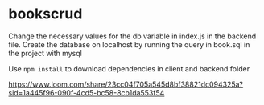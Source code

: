 # bookscrud

Change the necessary values for the db variable in index.js in the backend file. Create the database on localhost by running the query in book.sql in the project with mysql

Use `npm install` to download dependencies in client and backend folder

https://www.loom.com/share/23cc04f705a545d8bf38821dc094325a?sid=1a445f96-090f-4cd5-bc58-8cb1da553f54
